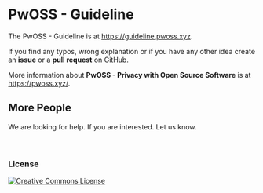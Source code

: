 # PwOSS - Guideline

The PwOSS - Guideline is at https://guideline.pwoss.xyz.

If you find any typos, wrong explanation or if you have any other idea create an __issue__ or a __pull request__ on GitHub.

More information about __PwOSS - Privacy with Open Source Software__ is at https://pwoss.xyz/.

## More People
We are looking for help. If you are interested. Let us know.
<br>
<br>
<br>
### License

<a href="http://creativecommons.org/licenses/by-sa/4.0/" rel="license"><img style="border-width: 0;" src="https://pwoss.xyz/wp-content/uploads/2018/07/licensebutton.png" alt="Creative Commons License" /></a>
